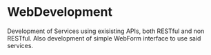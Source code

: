 # WebDevelopment
Development of Services using exisisting APIs, both RESTful and non RESTful. Also development of simple WebForm interface to use said services. 
